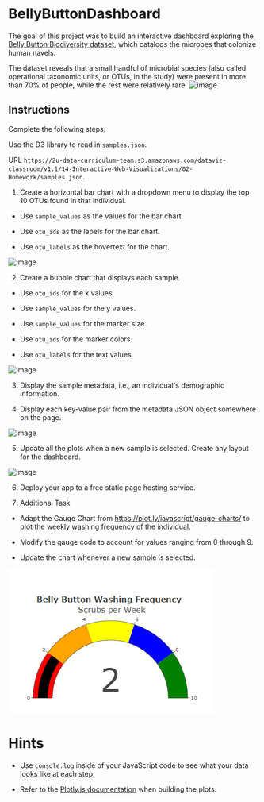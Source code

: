 # BellyButtonDashboard

The goal of this project was to build an interactive dashboard exploring the [Belly Button Biodiversity dataset](http://robdunnlab.com/projects/belly-button-biodiversity/), which catalogs the microbes that colonize human navels.

The dataset reveals that a small handful of microbial species (also called operational taxonomic units, or OTUs, in the study) were present in more than 70% of people, while the rest were relatively rare.
![image](https://user-images.githubusercontent.com/99145651/175777189-1b65ae6e-01a7-4dda-99b7-d7f76e204f93.png)

## Instructions

Complete the following steps:

Use the D3 library to read in `samples.json`.

URL `https://2u-data-curriculum-team.s3.amazonaws.com/dataviz-classroom/v1.1/14-Interactive-Web-Visualizations/02-Homework/samples.json`.

1. Create a horizontal bar chart with a dropdown menu to display the top 10 OTUs found in that individual.

  * Use `sample_values` as the values for the bar chart.

  * Use `otu_ids` as the labels for the bar chart.

  * Use `otu_labels` as the hovertext for the chart.

  ![image](https://user-images.githubusercontent.com/99145651/175989688-d3f7c9e2-712a-4ccf-8907-48dc7f8d6730.png)


2. Create a bubble chart that displays each sample.

  * Use `otu_ids` for the x values.

  * Use `sample_values` for the y values.

  * Use `sample_values` for the marker size.

  * Use `otu_ids` for the marker colors.

  * Use `otu_labels` for the text values.

![image](https://user-images.githubusercontent.com/99145651/176024038-faadbd2d-ef2c-439c-8cff-144d9c97b3fa.png)


3. Display the sample metadata, i.e., an individual's demographic information.

4. Display each key-value pair from the metadata JSON object somewhere on the page.

![image](https://user-images.githubusercontent.com/99145651/175990094-29674c8c-5765-4a78-ba75-45d9f66402a7.png)


5. Update all the plots when a new sample is selected. 
   Create any layout for the dashboard. 

![image](https://user-images.githubusercontent.com/99145651/176024366-14fd66cb-56ff-48e4-8726-c59b8d06f7fb.png)



6. Deploy your app to a free static page hosting service.

7. Additional Task


* Adapt the Gauge Chart from <https://plot.ly/javascript/gauge-charts/> to plot the weekly washing frequency of the individual.

* Modify the gauge code to account for values ranging from 0 through 9.

* Update the chart whenever a new sample is selected.

![Weekly Washing Frequency Gauge](Images/gauge.png)


# Hints

* Use `console.log` inside of your JavaScript code to see what your data looks like at each step.

* Refer to the [Plotly.js documentation](https://plot.ly/javascript/) when building the plots.
